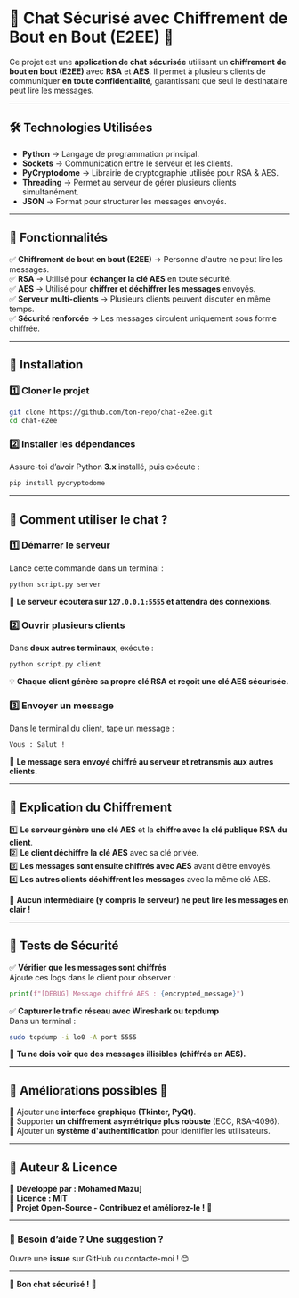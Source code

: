 # **📌 Chat Sécurisé avec Chiffrement de Bout en Bout (E2EE) 🔐**  

Ce projet est une **application de chat sécurisée** utilisant un **chiffrement de bout en bout (E2EE)** avec **RSA** et **AES**. Il permet à plusieurs clients de communiquer **en toute confidentialité**, garantissant que seul le destinataire peut lire les messages.

---

## **🛠️ Technologies Utilisées**
- **Python** → Langage de programmation principal.
- **Sockets** → Communication entre le serveur et les clients.
- **PyCryptodome** → Librairie de cryptographie utilisée pour RSA & AES.
- **Threading** → Permet au serveur de gérer plusieurs clients simultanément.
- **JSON** → Format pour structurer les messages envoyés.

---

## **📌 Fonctionnalités**
✅ **Chiffrement de bout en bout (E2EE)** → Personne d'autre ne peut lire les messages.  
✅ **RSA** → Utilisé pour **échanger la clé AES** en toute sécurité.  
✅ **AES** → Utilisé pour **chiffrer et déchiffrer les messages** envoyés.  
✅ **Serveur multi-clients** → Plusieurs clients peuvent discuter en même temps.  
✅ **Sécurité renforcée** → Les messages circulent uniquement sous forme chiffrée.  

---

## **🚀 Installation**
### **1️⃣ Cloner le projet**
```bash
git clone https://github.com/ton-repo/chat-e2ee.git
cd chat-e2ee
```

### **2️⃣ Installer les dépendances**
Assure-toi d’avoir Python **3.x** installé, puis exécute :
```bash
pip install pycryptodome
```

---

## **📌 Comment utiliser le chat ?**
### **1️⃣ Démarrer le serveur**
Lance cette commande dans un terminal :
```bash
python script.py server
```
📌 **Le serveur écoutera sur `127.0.0.1:5555` et attendra des connexions.**

### **2️⃣ Ouvrir plusieurs clients**
Dans **deux autres terminaux**, exécute :
```bash
python script.py client
```
💡 **Chaque client génère sa propre clé RSA et reçoit une clé AES sécurisée.**

### **3️⃣ Envoyer un message**
Dans le terminal du client, tape un message :
```bash
Vous : Salut !
```
👀 **Le message sera envoyé chiffré au serveur et retransmis aux autres clients.**

---

## **🔐 Explication du Chiffrement**
1️⃣ **Le serveur génère une clé AES** et la **chiffre avec la clé publique RSA du client**.  
2️⃣ **Le client déchiffre la clé AES** avec sa clé privée.  
3️⃣ **Les messages sont ensuite chiffrés avec AES** avant d’être envoyés.  
4️⃣ **Les autres clients déchiffrent les messages** avec la même clé AES.  

📌 **Aucun intermédiaire (y compris le serveur) ne peut lire les messages en clair !**  

---

## **📌 Tests de Sécurité**
✅ **Vérifier que les messages sont chiffrés**  
Ajoute ces logs dans le client pour observer :
```python
print(f"[DEBUG] Message chiffré AES : {encrypted_message}")
```
✅ **Capturer le trafic réseau avec Wireshark ou tcpdump**  
Dans un terminal :
```bash
sudo tcpdump -i lo0 -A port 5555
```
📌 **Tu ne dois voir que des messages illisibles (chiffrés en AES).**

---

## **📌 Améliorations possibles 🚀**
🔹 Ajouter une **interface graphique (Tkinter, PyQt)**.  
🔹 Supporter **un chiffrement asymétrique plus robuste** (ECC, RSA-4096).  
🔹 Ajouter un **système d'authentification** pour identifier les utilisateurs.  

---

## **📌 Auteur & Licence**
👤 **Développé par : Mohamed Mazu]**  
📜 **Licence : MIT**  
📌 **Projet Open-Source - Contribuez et améliorez-le !** 🚀  

---

### **💬 Besoin d’aide ? Une suggestion ?**
Ouvre une **issue** sur GitHub ou contacte-moi ! 😊

---
🚀 **Bon chat sécurisé !** 🔐
